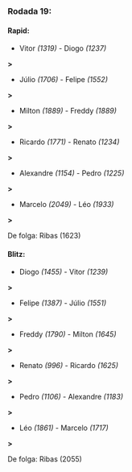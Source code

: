 ### Rodada 19:

#### Rapid:

* Vitor *(1319)*     -     Diogo *(1237)*

 **>** 
* Júlio *(1706)*     -     Felipe *(1552)*

 **>** 
* Milton *(1889)*     -     Freddy *(1889)*

 **>** 
* Ricardo *(1771)*     -     Renato *(1234)*

 **>** 
* Alexandre *(1154)*     -     Pedro *(1225)*

 **>** 
* Marcelo *(2049)*     -     Léo *(1933)*

 **>** 

De folga: Ribas (1623)

#### Blitz:

* Diogo *(1455)*     -     Vitor *(1239)*

 **>** 
* Felipe *(1387)*     -     Júlio *(1551)*

 **>** 
* Freddy *(1790)*     -     Milton *(1645)*

 **>** 
* Renato *(996)*     -     Ricardo *(1625)*

 **>** 
* Pedro *(1106)*     -     Alexandre *(1183)*

 **>** 
* Léo *(1861)*     -     Marcelo *(1717)*

 **>** 

De folga: Ribas (2055)

